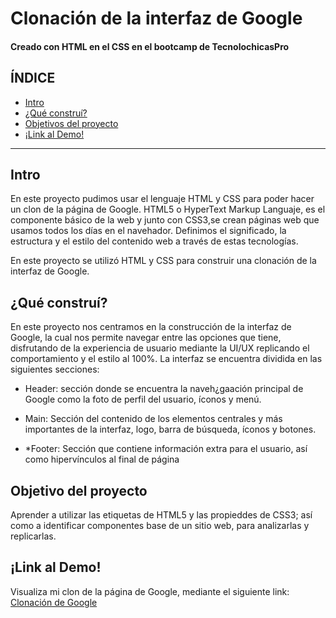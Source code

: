 # Clonación de la interfaz de Google 
#### Creado con HTML en el CSS en el bootcamp de TecnolochicasPro

## ÍNDICE
* [ Intro ](https://github.com/KarlaLiz14/Google-Clon/edit/main/README.md#intro)
* [ ¿Qué construí?](https://github.com/KarlaLiz14/Google-Clon/edit/main/README.md#qu%C3%A9-constru%C3%AD)
* [ Objetivos del proyecto](https://github.com/KarlaLiz14/Google-Clon/edit/main/README.md#objetivo-del-proyecto)
* [ ¡Link al Demo!](https://github.com/KarlaLiz14/Google-Clon/edit/main/README.md#link-al-demo)

***

## Intro

En este proyecto pudimos usar el lenguaje HTML y CSS para poder hacer un clon de la página de Google.
HTML5 o HyperText Markup Languaje, es el componente básico de la web y junto con CSS3,se crean páginas web que usamos todos los días en el navehador. Definimos el significado, la estructura y el estilo del contenido web a través de estas tecnologías.

En este proyecto se utilizó HTML y CSS para construir una clonación de la interfaz de Google.


## ¿Qué construí?

En este proyecto nos centramos en la construcción de la interfaz de Google, la cual nos permite navegar entre las opciones que tiene, disfrutando de la experiencia de usuario mediante la UI/UX replicando el comportamiento y el estilo al 100%. La interfaz se encuentra dividida en las siguientes secciones:

* Header: sección donde se encuentra la naveh¿gaación principal de Google como la foto de perfil del usuario, íconos y menú.

* Main: Sección del contenido de los elementos centrales y más importantes de la interfaz, logo, barra de búsqueda, íconos y botones.

* *Footer: Sección que contiene información extra para el usuario, así como hipervínculos al final de página


## Objetivo del proyecto

Aprender a utilizar las etiquetas de HTML5 y las propieddes de CSS3; así como a identificar componentes base de un sitio web, para analizarlas y replicarlas.

## ¡Link al Demo!

Visualiza mi clon de la página de Google, mediante el siguiente link: [Clonación de Google](https://karlaliz14.github.io/Google-Clon.io/)




